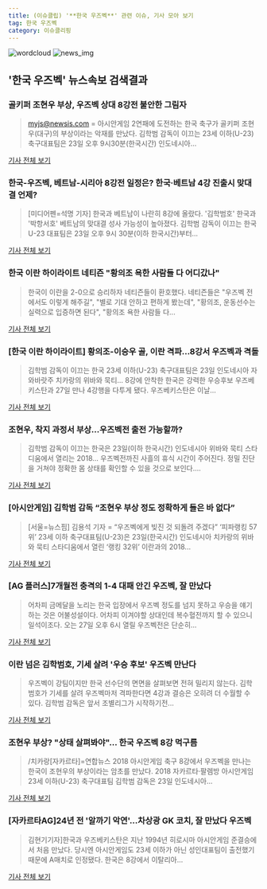 ```yaml
---
title: (이슈클립) '**한국 우즈벡**' 관련 이슈, 기사 모아 보기
tag: 한국 우즈벡
category: 이슈클리핑
---
```

![wordcloud](https://s3.ap-northeast-2.amazonaws.com/lyrics101-wordcloud/2018-08-24-1535061213.png)
![news_img](https://user-images.githubusercontent.com/42597476/44507050-1206f400-a6e4-11e8-8d98-7ffbfebb353f.png)
## **'**한국 우즈벡**'** 뉴스속보 검색결과
### 골키퍼 조현우 부상, 우즈벡 상대 8강전 불안한 그림자

>myjs@newsis.com = 아시안게임 2연패에 도전하는 한국 축구가 골키퍼 조현우(대구)의 부상이라는 악재를 만났다. 김학범 감독이 이끄는 23세 이하(U-23) 축구대표팀은 23일 오후 9시30분(한국시간) 인도네시아...

<a href="http://www.newsis.com/view/?id=NISX20180824_0000398884&cID=10503&pID=10500" target="_blank">기사 전체 보기</a>

### 한국-우즈벡, 베트남-시리아 8강전 일정은? 한국·베트남 4강 진출시 맞대결 언제?

>[미디어펜=석명 기자] 한국과 베트남이 나란히 8강에 올랐다. '김학범호' 한국과 '박항서호' 베트남의 맞대결 성사 가능성이 높아졌다. 김학범 감독이 이끄는 한국 U-23 대표팀은 23일 오후 9시 30분(이하 한국시간)부터...

<a href="http://www.mediapen.com/news/view/378028" target="_blank">기사 전체 보기</a>

### 한국 이란 하이라이트 네티즌 "황의조 욕한 사람들 다 어디갔나"

>한국이 이란을 2-0으로 승리하자 네티즌들이 환호했다. 네티즌들은 "우즈벡 전에서도 이렇게 해주길", "별로 기대 안하고 편하게 봤는데", "황의조, 운동선수는 실력으로 입증하면 된다", "황의조 욕한 사람들 다...

<a href="http://daily.hankooki.com/lpage/sports/201808/dh20180824062210139190.htm" target="_blank">기사 전체 보기</a>

### [한국 이란 하이라이트] 황의조-이승우 골, 이란 격파...8강서 우즈벡과 격돌

>김학범 감독이 이끄는 한국 23세 이하(U-23) 축구대표팀은 23일 인도네시아 자와바랏주 치카랑의 위바와 묵티... 8강에 안착한 한국은 강력한 우승후보 우즈베키스탄과 27일 만나 4강행을 다투게 됐다. 우즈베키스탄은 이날...

<a href="http://www.anewsa.com/detail.php?number=1360312&thread=06r02" target="_blank">기사 전체 보기</a>

### 조현우, 착지 과정서 부상...우즈벡전 출전 가능할까?

>김학범 감독이 이끄는 한국은 23일(이하 한국시간) 인도네시아 위바와 묵티 스타디움에서 열리는 2018... 우즈벡전까진 사흘의 휴식 시간이 주어진다. 정밀 진단을 거쳐야 정확한 몸 상태를 확인할 수 있을 것으로 보인다....

<a href="http://www.autodaily.co.kr/news/articleView.html?idxno=404342" target="_blank">기사 전체 보기</a>

### [아시안게임] 김학범 감독 “조현우 부상 정도 정확하게 들은 바 없다”

>[서울=뉴스핌] 김용석 기자 = “우즈벡에게 빚진 것 되돌려 주겠다” ‘피파랭킹 57위’ 23세 이하 축구대표팀(U-23)은 23일(한국시간) 인도네시아 치카랑의 위바와 묵티 스타디움에서 열린 ‘랭킹 32위’ 이란과의 2018...

<a href="http://www.newspim.com/news/view/20180824000024" target="_blank">기사 전체 보기</a>

### [AG 플러스]7개월전 충격의 1-4 대패 안긴 우즈벡, 잘 만났다

>어차피 금메달을 노리는 한국 입장에서 우즈벡 정도를 넘지 못하고 우승을 얘기하는 것은 어불성설이다. 어차피 이겨야할 상대인데 복수혈전까지 할 수 있으니 일석이조다. 오는 27일 오후 6시 열릴 우즈벡전은 단순히...

<a href="http://sports.hankooki.com/lpage/soccer/201808/sp2018082406001698040.htm" target="_blank">기사 전체 보기</a>

### 이란 넘은 김학범호, 기세 살려 '우승 후보' 우즈벡 만난다

>우즈벡이 강팀이지만 한국 선수단의 면면을 살펴보면 전혀 밀리지 않는다.   김학범호가 기세를 살려 우즈벡마저 격파한다면 4강과 결승은 오히려 더 수월할 수 있다. 김학범 감독은 앞서 조별리그가 시작하기전...

<a href="http://www.osen.co.kr/article/G1110974020" target="_blank">기사 전체 보기</a>

### 조현우 부상? "상태 살펴봐야"… **한국 우즈벡** 8강 먹구름

>/치카랑[자카르타]=연합뉴스 2018 아시안게임 축구 8강에서 우즈벡을 만나는 한국이 조현우의 부상이라는 암초를 만났다. 2018 자카르타·팔렘방 아시안게임 23세 이하(U-23) 축구대표팀 김학범 감독은 23일 인도네시아...

<a href="http://www.kyeongin.com/main/view.php?key=20180824010007693" target="_blank">기사 전체 보기</a>

### [자카르타AG]24년 전 '알까기 악연'…차상광 GK 코치, 잘 만났다 우즈벡

>김현기기자]한국과 우즈베키스탄은 지난 1994년 히로시마 아시안게임 준결승에서 처음 만났다. 당시엔 아시안게임도 23세 이하가 아닌 성인대표팀이 출전했기 때문에 A매치로 인정됐다. 한국은 8강에서 이탈리아...

<a href="http://www.sportsseoul.com/news/read/673147" target="_blank">기사 전체 보기</a>



